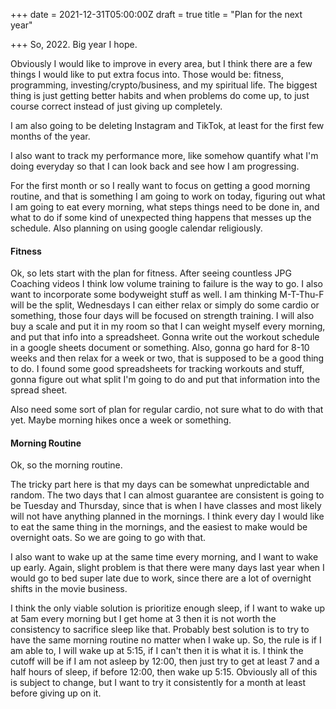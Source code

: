 +++
date = 2021-12-31T05:00:00Z
draft = true
title = "Plan for the next year"

+++
So, 2022. Big year I hope.

Obviously I would like to improve in every area, but I think there are a few things I would like to put extra focus into. Those would be: fitness, programming, investing/crypto/business, and my spiritual life. The biggest thing is just getting better habits and when problems do come up, to just course correct instead of just giving up completely. 

I am also going to be deleting Instagram and TikTok, at least for the first few months of the year. 

I also want to track my performance more, like somehow quantify what I'm doing everyday so that I can look back and see how I am progressing. 

For the first month or so I really want to focus on getting a good morning routine, and that is something I am going to work on today, figuring out what I am going to eat every morning, what steps things need to be done in, and what to do if some kind of unexpected thing happens that messes up the schedule. Also planning on using google calendar religiously. 

#### Fitness

Ok, so lets start with the plan for fitness. After seeing countless JPG Coaching videos I think low volume training to failure is the way to go. I also want to incorporate some bodyweight stuff as well. I am thinking M-T-Thu-F will be the split, Wednesdays I can either relax or simply do some cardio or something, those four days will be focused on strength training. I will also buy a scale and put it in my room so that I can weight myself every morning, and put that info into a spreadsheet. Gonna write out the workout schedule in a google sheets document or something. Also, gonna go hard for 8-10 weeks and then relax for a week or two, that is supposed to be a good thing to do. I found some good spreadsheets for tracking workouts and stuff, gonna figure out what split I'm going to do and put that information into the spread sheet.

Also need some sort of plan for regular cardio, not sure what to do with that yet. Maybe morning hikes once a week or something. 

#### Morning Routine

Ok, so the morning routine.

The tricky part here is that my days can be somewhat unpredictable and random. The two days that I can almost guarantee are consistent is going to be Tuesday and Thursday, since that is when I have classes and most likely will not have anything planned in the mornings. I think every day I would like to eat the same thing in the mornings, and the easiest to make would be overnight oats. So we are going to go with that. 

I also want to wake up at the same time every morning, and I want to wake up early. Again, slight problem is that there were many days last year when I would go to bed super late due to work, since there are a lot of overnight shifts in the movie business. 

I think the only viable solution is prioritize enough sleep, if I want to wake up at 5am every morning but I get home at 3 then it is not worth the consistency to sacrifice sleep like that. Probably best solution is to try to have the same morning routine no matter when I wake up. So, the rule is if I am able to, I will wake up at 5:15, if I can't then it is what it is. I think the cutoff will be if I am not asleep by 12:00, then just try to get at least 7 and a half hours of sleep, if before 12:00, then wake up 5:15. Obviously all of this is subject to change, but I want to try it consistently for a month at least before giving up on it.

 